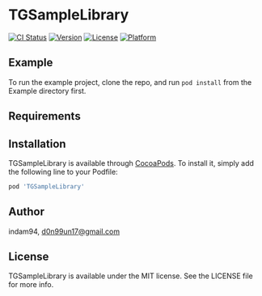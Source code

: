 # TGSampleLibrary

[![CI Status](https://img.shields.io/travis/indam94/TGSampleLibrary.svg?style=flat)](https://travis-ci.org/indam94/TGSampleLibrary)
[![Version](https://img.shields.io/cocoapods/v/TGSampleLibrary.svg?style=flat)](https://cocoapods.org/pods/TGSampleLibrary)
[![License](https://img.shields.io/cocoapods/l/TGSampleLibrary.svg?style=flat)](https://cocoapods.org/pods/TGSampleLibrary)
[![Platform](https://img.shields.io/cocoapods/p/TGSampleLibrary.svg?style=flat)](https://cocoapods.org/pods/TGSampleLibrary)

## Example

To run the example project, clone the repo, and run `pod install` from the Example directory first.

## Requirements

## Installation

TGSampleLibrary is available through [CocoaPods](https://cocoapods.org). To install
it, simply add the following line to your Podfile:

```ruby
pod 'TGSampleLibrary'
```

## Author

indam94, d0n99un17@gmail.com

## License

TGSampleLibrary is available under the MIT license. See the LICENSE file for more info.
